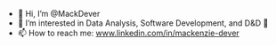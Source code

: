 - 👋 Hi, I’m @MackDever
- 👀 I’m interested in Data Analysis, Software Development, and D&D 🐉
- 📫 How to reach me: www.linkedin.com/in/mackenzie-dever

<!---
MackDever/MackDever is a ✨ special ✨ repository because its `README.md` (this file) appears on your GitHub profile.
You can click the Preview link to take a look at your changes.
--->
